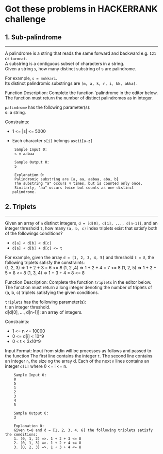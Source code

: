 # Got these problems in HACKERRANK challenge


## 1. Sub-palindrome
-----
A palindrome is a string that reads the same forward and backward e.g. `121` or `tacocat`.  
A substring is a contiguous subset of characters in a string.  
Given a string `s`, how many distinct substring of s are palindrome.   

For example, `s = mokkari`.   
Its distinct palindromic substrings are `[m, a, k, r, i, kk, akka]`.

Function Description:
Complete the function `palindrome  in the editor below.  
The function must return the number of distinct palindromes as in integer.


`palindrome` has the following parameter(s):   
   s: a string.
   
Constraints:  
 - 1 <= |s| <= 5000 
 - Each character `s[i]` belongs `ascii[a-z]`

 
 
		Sample Input 0:
		s = aabaa
		
		Sample Output 0:
		5
		
		Explanation 0:
		Palindromic substring are [a, aa, aabaa, aba, b]
		The substring "a" occurs 4 times, but is counted only once.  
		Similarly, "aa" occurs twice but counts as one distinct palindrome.
	

## 2. Triplets
-----
Given an array of `n` distinct integers, `d = [d[0], d[1], ..., d[n-1]]`, and an integer threshold `t`, how many `(a, b, c)` index triplets exist that satisfy both of the followings conditions?
- `d[a] < d[b] < d[c]`
- `d[a] + d[b] + d[c] <= t`

For example, given the array `d = [1, 2, 3, 4, 5]` and threshold `t = 8`, the following triplets satisfy the constraints:   
		(1, 2, 3) => 1 + 2 + 3 = 6 <= 8
		(1, 2 ,4) => 1 + 2 + 4 = 7 <= 8
		(1, 2, 5) => 1 + 2 + 5 = 8 <= 8
		(1, 3, 4) => 1 + 3 + 4 = 8 <= 8
		
Function Description:
Complete the function `triplets`  in the editor below.  
The function must return a long integer denoting the number of triplets of (a, b, c) triplets satisfying the given conditions.     


`triplets` has the following parameter(s):      
   t: an integer threshold.  
   d[d[0], ..., d[n-1]]: an array of integers.  
   
Constraints:  
 - 1 <= n <= 10000 
 - 0 <= d[i] < 10^9
 - 0 < t < 3x10^9
 
Input Format:
Input from stdin will be processes as follows and passed to the function
The first line contains the integer `t`.
The second line contains an integer `n`, the size og the array d.
Each of the next `n` lines contains an integer `d[i]` where 0 <= i <= n.


		Sample Input 0:
		8
		5
		1
		2
		3
		4
		5
		
		Sample Output 0:
		3
		
		Explanation 0:
		Given t=8 and d = [1, 2, 3, 4, 6] the following triplets satisfy the conditions:
		1. (0, 1, 2) =>. 1 + 2 + 3 <= 8
		2. (0, 1, 3) =>. 1 + 2 + 4 <= 8
		3. (0, 2, 3) =>. 1 + 3 + 4 <= 8
	